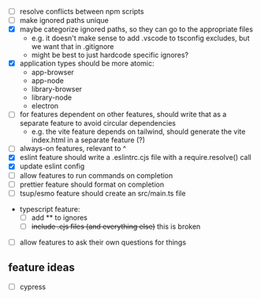 - [ ] resolve conflicts between npm scripts
- [ ] make ignored paths unique
- [x] maybe categorize ignored paths, so they can go to the appropriate files
  - e.g. it doesn't make sense to add .vscode to tsconfig excludes, but we want that in .gitignore
  - might be best to just hardcode specific ignores?
- [x] application types should be more atomic:
  - app-browser
  - app-node
  - library-browser
  - library-node
  - electron
- [ ] for features dependent on other features, should write that as a separate feature to avoid circular dependencies
  - e.g. the vite feature depends on tailwind, should generate the vite index.html in a separate feature (?)
- [ ] always-on features, relevant to ^
- [x] eslint feature should write a .eslintrc.cjs file with a require.resolve() call
- [x] update eslint config
- [ ] allow features to run commands on completion
- [ ] prettier feature should format on completion
- [ ] tsup/esmo feature should create an src/main.ts file
- typescript feature:
  - [ ] add \*\* to ignores
  - [ ] ~~include .cjs files (and everything else)~~ this is broken
- [ ] allow features to ask their own questions for things

## feature ideas

- [ ] cypress
